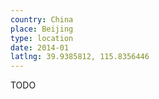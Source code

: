 ```yaml
---
country: China
place: Beijing
type: location
date: 2014-01
latlng: 39.9385812, 115.8356446
---
```


TODO
